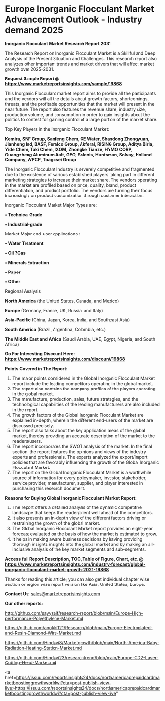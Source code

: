 # Europe Inorganic Flocculant Market Advancement Outlook - Industry demand 2025

<strong>Inorganic Flocculant Market Research Report 2031</strong>

The Research Report on Inorganic Flocculant Market is a Skillful and Deep Analysis of the Present Situation and Challenges. This research report also analyzes other important trends and market drivers that will affect market growth over 2025-2031.

<strong>Request Sample Report @ <a href=https://www.marketreportsinsights.com/sample/19868>https://www.marketreportsinsights.com/sample/19868</a></strong>

This Inorganic Flocculant market report aims to provide all the participants and the vendors will all the details about growth factors, shortcomings, threats, and the profitable opportunities that the market will present in the near future. The report also features the revenue share, industry size, production volume, and consumption in order to gain insights about the politics to contest for gaining control of a large portion of the market share.

Top Key Players in the Inorganic Flocculant Market:

<strong>Kemira, SNF Group, Sanfeng Chem, GE Water, Shandong Zhongyuan, Jianheng Ind, BASF, Feralco Group, Akferal, RISING Group, Aditya Birla, Yide Chem, Taki Chem, IXOM, Zhongke Tianze, HYMO CORP, Guangzheng Aluminum Aalt, GEO, Solenis, Huntsman, Solvay, Holland Company, WPCP, Toagosei Group</strong>

The Inorganic Flocculant Industry is severely competitive and fragmented due to the existence of various established players taking part in different marketing strategies to increase their market share. The vendors operating in the market are profiled based on price, quality, brand, product differentiation, and product portfolio. The vendors are turning their focus increasingly on product customization through customer interaction.

Inorganic Flocculant Market Major Types are:

<strong>• Technical Grade

• Industrial-grade</strong>

Market Major end-user applications :

<strong>• Water Treatment

• Oil ?Gas

• Minerals Extraction

• Paper

• Other</strong>

Regional Analysis

</u><strong><b>North America</b></strong> (the United States, Canada, and Mexico)

<strong><b>Europe </b></strong>(Germany, France, UK, Russia, and Italy)

<strong><b>Asia-Pacific</b></strong> (China, Japan, Korea, India, and Southeast Asia)

<strong><b>South America</b></strong> (Brazil, Argentina, Colombia, etc.)

<strong><b>The Middle East and Africa</b></strong> (Saudi Arabia, UAE, Egypt, Nigeria, and South Africa)

<strong>Go For Interesting Discount Here: <a href=https://www.marketreportsinsights.com/discount/19868>https://www.marketreportsinsights.com/discount/19868</a></strong>

<strong>Points Covered in The Report:</strong>
<ol>
  <li>The major points considered in the Global Inorganic Flocculant Market report include the leading competitors operating in the global market.</li>
  <li>The report also contains the company profiles of the players operating in the global market.</li>
  <li>The manufacture, production, sales, future strategies, and the technological capabilities of the leading manufacturers are also included in the report.</li>
  <li>The growth factors of the Global Inorganic Flocculant Market are explained in-depth, wherein the different end-users of the market are discussed precisely.</li>
  <li>The report also talks about the key application areas of the global market, thereby providing an accurate description of the market to the readers/users.</li>
  <li>The report incorporates the SWOT analysis of the market. In the final section, the report features the opinions and views of the industry experts and professionals. The experts analyzed the export/import policies that are favorably influencing the growth of the Global Inorganic Flocculant Market.</li>
  <li>The report on the Global Inorganic Flocculant Market is a worthwhile source of information for every policymaker, investor, stakeholder, service provider, manufacturer, supplier, and player interested in purchasing this research document.</li>
</ol>
<strong>Reasons for Buying Global Inorganic Flocculant Market Report:</strong>

<ol>
  <li>The report offers a detailed analysis of the dynamic competitive landscape that keeps the reader/client well ahead of the competitors.</li>
  <li>It also presents an in-depth view of the different factors driving or restraining the growth of the global market.</li>
  <li>The Global Inorganic Flocculant Market report provides an eight-year forecast evaluated on the basis of how the market is estimated to grow.</li>
  <li>It helps in making aware business decisions by having providing thorough insights insights into the global market and by making an all-inclusive analysis of the key market segments and sub-segments.</li>
</ol>
<strong>Access full Report Description, TOC, Table of Figure, Chart, etc. @ <a href=https://www.marketreportsinsights.com/industry-forecast/global-inorganic-flocculant-market-growth-2021-19868>https://www.marketreportsinsights.com/industry-forecast/global-inorganic-flocculant-market-growth-2021-19868</a></strong>


Thanks for reading this article; you can also get individual chapter wise section or region wise report version like Asia, United States, Europe.

<strong>Contact Us:</strong>
sales@marketreportsinsights.com

<strong>Our other reports:</strong>

<a href=http://github.com/sayysaif/research-report/blob/main/Europe-High-performance-Polyethylene-Market.md>http://github.com/sayysaif/research-report/blob/main/Europe-High-performance-Polyethylene-Market.md</a>

<a href=https://github.com/anokhi121/Research/blob/main/Europe-Electroplated-and-Resin-Diamond-Wire-Market.md>https://github.com/anokhi121/Research/blob/main/Europe-Electroplated-and-Resin-Diamond-Wire-Market.md</a>

<a href=https://github.com/Hindavi8/Marketgrowth/blob/main/North-America-Baby-Radiation-Heating-Station-Market.md>https://github.com/Hindavi8/Marketgrowth/blob/main/North-America-Baby-Radiation-Heating-Station-Market.md</a>

<a href=https://github.com/Hindavi23/researchtrend/blob/main/Europe-CO2-Laser-Cutting-Head-Market.md>https://github.com/Hindavi23/researchtrend/blob/main/Europe-CO2-Laser-Cutting-Head-Market.md</a>

<a href=https://issuu.com/reportsinsights24/docs/northamericaprepaidcardmarketboostinggrowthworldwi?cta=post-publish-view-live>https://issuu.com/reportsinsights24/docs/northamericaprepaidcardmarketboostinggrowthworldwi?cta=post-publish-view-live</a>"
